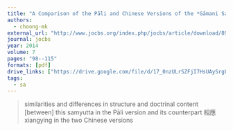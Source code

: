 ```yaml
---
title: "A Comparison of the Pāli and Chinese Versions of the *Gāmani Samyutta* a Collection of Early Buddhist Discourses to Headmen"
authors:
  - choong-mk
external_url: "http://www.jocbs.org/index.php/jocbs/article/download/89/109"
journal: jocbs
year: 2014
volume: 7
pages: "98--115"
formats: [pdf]
drive_links: ["https://drive.google.com/file/d/17_0nzULrSZFjI7HsUAySrgLWSZP2kb8Z/view?usp=drivesdk"]
tags:
  - sa
---
```


> similarities and differences in structure and doctrinal content [between] this samyutta in the Pāli version and its counterpart 相應 xiangying in the two Chinese versions
